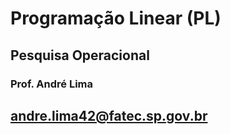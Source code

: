 # Programação Linear (PL)
## Pesquisa Operacional

### Prof. André Lima
andre.lima42@fatec.sp.gov.br
---

<!--stackedit_data:
eyJoaXN0b3J5IjpbLTExMjQyODQ0MTBdfQ==
-->
